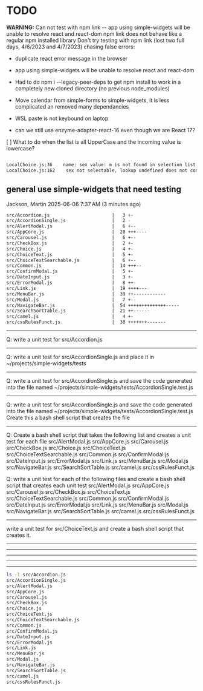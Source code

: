 
# TODO

**WARNING:** Can not test with npm link -- app using simple-widgets will be unable to resolve react and react-dom
npm link does not behave like a regular npm installed library
Don't try testing with npm link (lost two full days, 4/6/2023 and 4/7/2023) chasing false errors:

- duplicate react error message in the browser
- app using simple-widgets will be unable to resolve react and react-dom

- Had to do  npm i --legacy-peer-deps to get npm install to work in a completely new cloned directory (no previous node_modules)
- Move calendar from simple-forms to simple-widgets, it is less complicated an removed many dependancies
- WSL paste is not keybound on laptop
- can we still use enzyme-adapter-react-16 even though we are React 17?

[ ] What to do when the list is all UpperCase and the incoming value is lowercase?

```bash

LocalChoice.js:36    name: sex value: m is not found in selection list: (3) [{…}, {…}, {…}]
LocalChoice.js:162    sex not selectable, lookup undefined does not contain  m => m
```

## general use simple-widgets that need testing

Jackson, Martin
2025-06-06 7:37 AM (3 minutes ago)

```bash
src/Accordion.js                       |   3 +-
src/AccordionSingle.js                 |   2 -
src/AlertModal.js                      |   6 +--
src/AppCore.js                         |  20 +++----
src/Carousel.js                        |   6 +--
src/CheckBox.js                        |   2 +-
src/Choice.js                          |   4 +-
src/ChoiceText.js                      |   5 +-
src/ChoiceTextSearchable.js            |   6 +--
src/Common.js                          |  14 +++--
src/ConfirmModal.js                    |   5 +-
src/DateInput.js                       |   3 +-
src/ErrorModal.js                      |   8 ++-
src/Link.js                            |  19 ++++---
src/MenuBar.js                         |  39 ++------------
src/Modal.js                           |   7 +--
src/NavigateBar.js                     |  54 ++++++++++++++-----
src/SearchSortTable.js                 |  21 ++------
src/camel.js                           |   4 +-
src/cssRulesFunct.js                   |  38 +++++++-------
```

----------------------------------------------------------------------------------------------------------------------
Q: write a unit test for src/Accordion.js

----------------------------------------------------------------------------------------------------------------------
Q: write a unit test for src/AccordionSingle.js and place it in ~/projects/simple-widgets/tests

----------------------------------------------------------------------------------------------------------------------
Q: write a unit test for src/AccordionSingle.js and save the code generated into the file named ~/projects/simple-widgets/tests/AccordionSingle.test.js

----------------------------------------------------------------------------------------------------------------------
Q: write a unit test for src/AccordionSingle.js and save the code generated into the file named ~/projects/simple-widgets/tests/AccordionSingle.test.js
Create this a bash shell script that creates the file

----------------------------------------------------------------------------------------------------------------------
Q: Create a bash shell script that takes the following list and creates a unit test for each file
src/AlertModal.js src/AppCore.js src/Carousel.js src/CheckBox.js src/Choice.js src/ChoiceText.js src/ChoiceTextSearchable.js src/Common.js src/ConfirmModal.js src/DateInput.js src/ErrorModal.js src/Link.js src/MenuBar.js src/Modal.js src/NavigateBar.js src/SearchSortTable.js src/camel.js src/cssRulesFunct.js

Q: write a unit test for each of the following files and create a bash shell script that creates each unit test
src/AlertModal.js src/AppCore.js src/Carousel.js src/CheckBox.js src/ChoiceText.js src/ChoiceTextSearchable.js src/Common.js src/ConfirmModal.js src/DateInput.js src/ErrorModal.js src/Link.js src/MenuBar.js src/Modal.js src/NavigateBar.js src/SearchSortTable.js src/camel.js src/cssRulesFunct.js

----------------------------------------------------------------------------------------------------------------------
write a unit test for src/ChoiceText.js and create a bash shell script that creates it.

----------------------------------------------------------------------------------------------------------------------

----------------------------------------------------------------------------------------------------------------------

----------------------------------------------------------------------------------------------------------------------

----------------------------------------------------------------------------------------------------------------------

----------------------------------------------------------------------------------------------------------------------

```bash
ls -l src/Accordion.js
src/AccordionSingle.js
src/AlertModal.js
src/AppCore.js
src/Carousel.js
src/CheckBox.js
src/Choice.js
src/ChoiceText.js
src/ChoiceTextSearchable.js
src/Common.js
src/ConfirmModal.js
src/DateInput.js
src/ErrorModal.js
src/Link.js
src/MenuBar.js
src/Modal.js
src/NavigateBar.js
src/SearchSortTable.js
src/camel.js
src/cssRulesFunct.js